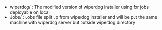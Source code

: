  - wiperdog/ : The modified version of wiperdog installer using for jobs deployable on local
 - Jobs/ : Jobs file split up from wiperdog installer and will be put the same machine with wiperdog server but outside wiperdog directory